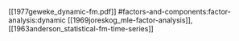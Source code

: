 [[1977geweke_dynamic-fm.pdf]]
#factors-and-components:factor-analysis:dynamic
[[1969joreskog_mle-factor-analysis]], [[1963anderson_statistical-fm-time-series]]



